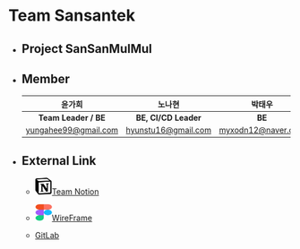 # Team Sansantek

+ ## Project SanSanMulMul

+ ## Member
    |윤가희|노나현|박태우|신영민|정민선|곽대건|
    |:---:|:---:|:---:|:---:|:---:|:---:|
    |**Team Leader / BE**|**BE, CI/CD Leader**|**BE**|**FE Leader**|**FE / UI,UX**|**FE**|
    |yungahee99@gmail.com|hyunstu16@gmail.com|myxodn12@naver.com|2525sym@gmail.com|alstjs1516@gmail.com|eorjs7578@gmail.com|
+ ## External Link
    + <img src="/img/Notion.png"  width="30" height="30"/>[Team Notion](https://www.notion.so/D111-f5fd36452f8d45da86aada62fde4b305)
    
    + <img src="/img/Fiama.png"  width="30" height="30"/>[WireFrame](https://www.figma.com/design/gAoSFIFu7YtqJvNz50waCD/Wireframe?node-id=0-1&t=RIKIc9eV558brQpf-0)

    + [GitLab](https://lab.ssafy.com/s11-webmobile4-sub2/S11P12D111)

